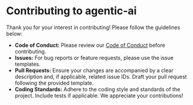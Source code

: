 ﻿# Contributing to agentic-ai
Thank you for your interest in contributing! Please follow the guidelines below:
- **Code of Conduct:** Please review our [Code of Conduct](CODE_OF_CONDUCT.md) before contributing.
- **Issues:** For bug reports or feature requests, please use the issue templates.
- **Pull Requests:** Ensure your changes are accompanied by a clear description and, if applicable, related issue IDs. Draft your pull request following the provided template.
- **Coding Standards:** Adhere to the coding style and standards of the project. Include tests if applicable.
We appreciate your contributions!
